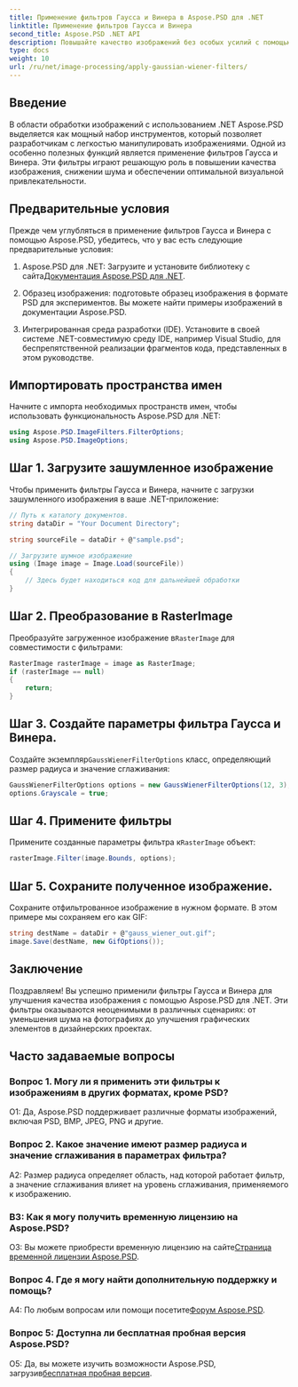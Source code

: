 ```yaml
---
title: Применение фильтров Гаусса и Винера в Aspose.PSD для .NET
linktitle: Применение фильтров Гаусса и Винера
second_title: Aspose.PSD .NET API
description: Повышайте качество изображений без особых усилий с помощью Aspose.PSD для .NET. Применяйте фильтры Гаусса и Винера для снижения шума и оптимальной визуальной привлекательности.
type: docs
weight: 10
url: /ru/net/image-processing/apply-gaussian-wiener-filters/
---
```

## Введение

В области обработки изображений с использованием .NET Aspose.PSD выделяется как мощный набор инструментов, который позволяет разработчикам с легкостью манипулировать изображениями. Одной из особенно полезных функций является применение фильтров Гаусса и Винера. Эти фильтры играют решающую роль в повышении качества изображения, снижении шума и обеспечении оптимальной визуальной привлекательности.

## Предварительные условия

Прежде чем углубляться в применение фильтров Гаусса и Винера с помощью Aspose.PSD, убедитесь, что у вас есть следующие предварительные условия:

1.  Aspose.PSD для .NET: Загрузите и установите библиотеку с сайта[Документация Aspose.PSD для .NET](https://reference.aspose.com/psd/net/).

2. Образец изображения: подготовьте образец изображения в формате PSD для экспериментов. Вы можете найти примеры изображений в документации Aspose.PSD.

3. Интегрированная среда разработки (IDE). Установите в своей системе .NET-совместимую среду IDE, например Visual Studio, для беспрепятственной реализации фрагментов кода, представленных в этом руководстве.

## Импортировать пространства имен

Начните с импорта необходимых пространств имен, чтобы использовать функциональность Aspose.PSD для .NET:

```csharp
using Aspose.PSD.ImageFilters.FilterOptions;
using Aspose.PSD.ImageOptions;
```

## Шаг 1. Загрузите зашумленное изображение

Чтобы применить фильтры Гаусса и Винера, начните с загрузки зашумленного изображения в ваше .NET-приложение:

```csharp
// Путь к каталогу документов.
string dataDir = "Your Document Directory";

string sourceFile = dataDir + @"sample.psd";

// Загрузите шумное изображение
using (Image image = Image.Load(sourceFile))
{
    // Здесь будет находиться код для дальнейшей обработки
}
```

## Шаг 2. Преобразование в RasterImage

 Преобразуйте загруженное изображение в`RasterImage` для совместимости с фильтрами:

```csharp
RasterImage rasterImage = image as RasterImage;
if (rasterImage == null)
{
    return;
}
```

## Шаг 3. Создайте параметры фильтра Гаусса и Винера.

 Создайте экземпляр`GaussWienerFilterOptions` класс, определяющий размер радиуса и значение сглаживания:

```csharp
GaussWienerFilterOptions options = new GaussWienerFilterOptions(12, 3);
options.Grayscale = true;
```

## Шаг 4. Примените фильтры

 Примените созданные параметры фильтра к`RasterImage` объект:

```csharp
rasterImage.Filter(image.Bounds, options);
```

## Шаг 5. Сохраните полученное изображение.

Сохраните отфильтрованное изображение в нужном формате. В этом примере мы сохраняем его как GIF:

```csharp
string destName = dataDir + @"gauss_wiener_out.gif";
image.Save(destName, new GifOptions());
```

## Заключение

Поздравляем! Вы успешно применили фильтры Гаусса и Винера для улучшения качества изображения с помощью Aspose.PSD для .NET. Эти фильтры оказываются неоценимыми в различных сценариях: от уменьшения шума на фотографиях до улучшения графических элементов в дизайнерских проектах.

## Часто задаваемые вопросы

### Вопрос 1. Могу ли я применить эти фильтры к изображениям в других форматах, кроме PSD?

О1: Да, Aspose.PSD поддерживает различные форматы изображений, включая PSD, BMP, JPEG, PNG и другие.

### Вопрос 2. Какое значение имеют размер радиуса и значение сглаживания в параметрах фильтра?

A2: Размер радиуса определяет область, над которой работает фильтр, а значение сглаживания влияет на уровень сглаживания, применяемого к изображению.

### В3: Как я могу получить временную лицензию на Aspose.PSD?

 О3: Вы можете приобрести временную лицензию на сайте[Страница временной лицензии Aspose.PSD](https://purchase.aspose.com/temporary-license/).

### Вопрос 4. Где я могу найти дополнительную поддержку и помощь?

 A4: По любым вопросам или помощи посетите[Форум Aspose.PSD](https://forum.aspose.com/c/psd/34).

### Вопрос 5: Доступна ли бесплатная пробная версия Aspose.PSD?

 О5: Да, вы можете изучить возможности Aspose.PSD, загрузив[бесплатная пробная версия](https://releases.aspose.com/).
